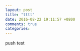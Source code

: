 ```yaml
---
layout: post
title: "tttt"
date: 2016-08-22 19:11:57 +0800
comments: true
categories: 
---
```



push
test
